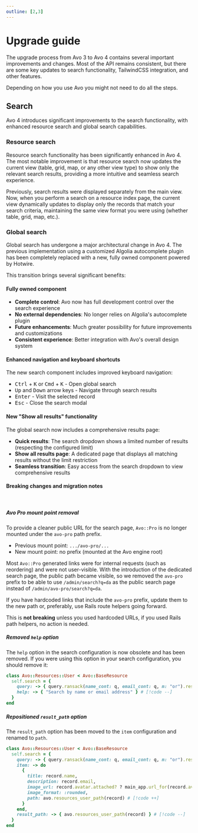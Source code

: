 ```yaml
---
outline: [2,3]
---
```


# Upgrade guide

The upgrade process from Avo 3 to Avo 4 contains several important improvements and changes. Most of the API remains consistent, but there are some key updates to search functionality, TailwindCSS integration, and other features.

Depending on how you use Avo you might not need to do all the steps.

<!-- ## Upgrade from 3.x to 4.x

:::info Ensure you have a valid license
Avo 4 requires a valid v4 license key. Your v3 license key won't work with Avo 4. Please upgrade your license at [avohq.io/pricing](https://avohq.io/pricing).
::: -->

## Search

Avo 4 introduces significant improvements to the search functionality, with enhanced resource search and global search capabilities.

### Resource search

Resource search functionality has been significantly enhanced in Avo 4. The most notable improvement is that resource search now updates the current view (table, grid, map, or any other view type) to show only the relevant search results, providing a more intuitive and seamless search experience.

Previously, search results were displayed separately from the main view. Now, when you perform a search on a resource index page, the current view dynamically updates to display only the records that match your search criteria, maintaining the same view format you were using (whether table, grid, map, etc.).

### Global search

Global search has undergone a major architectural change in Avo 4. The previous implementation using a customized Algolia autocomplete plugin has been completely replaced with a new, fully owned component powered by Hotwire.

This transition brings several significant benefits:

#### Fully owned component
- **Complete control**: Avo now has full development control over the search experience
- **No external dependencies**: No longer relies on Algolia's autocomplete plugin
- **Future enhancements**: Much greater possibility for future improvements and customizations
- **Consistent experience**: Better integration with Avo's overall design system

#### Enhanced navigation and keyboard shortcuts
The new search component includes improved keyboard navigation:
- <kbd>Ctrl</kbd> + <kbd>K</kbd> or <kbd>Cmd</kbd> + <kbd>K</kbd> - Open global search
- <kbd>Up</kbd> and <kbd>Down</kbd> arrow keys - Navigate through search results
- <kbd>Enter</kbd> - Visit the selected record
- <kbd>Esc</kbd> - Close the search modal

#### New "Show all results" functionality
The global search now includes a comprehensive results page:
- **Quick results**: The search dropdown shows a limited number of results (respecting the configured limit)
- **Show all results page**: A dedicated page that displays all matching results without the limit restriction
- **Seamless transition**: Easy access from the search dropdown to view comprehensive results

#### Breaking changes and migration notes
<br>

##### Avo Pro mount point removal

To provide a cleaner public URL for the search page, `Avo::Pro` is no longer mounted under the `avo-pro` path prefix.

- Previous mount point: `.../avo-pro/...`
- New mount point: no prefix (mounted at the Avo engine root)

Most `Avo::Pro` generated links were for internal requests (such as reordering) and were not user-visible. With the introduction of the dedicated search page, the public path became visible, so we removed the `avo-pro` prefix to be able to use `/admin/search?q=da` as the public search page instead of `/admin/avo-pro/search?q=da`.

If you have hardcoded links that include the `avo-pro` prefix, update them to the new path or, preferably, use Rails route helpers going forward.

This is **not breaking** unless you used hardcoded URLs, if you used Rails path helpers, no action is needed.

##### Removed `help` option

The `help` option in the search configuration is now obsolete and has been removed. If you were using this option in your search configuration, you should remove it:

```ruby
class Avo::Resources::User < Avo::BaseResource
  self.search = {
    query: -> { query.ransack(name_cont: q, email_cont: q, m: "or").result(distinct: false) },
    help: -> { "Search by name or email address" } # [!code --]
  }
end
```

##### Repositioned `result_path` option

The `result_path` option has been moved to the `item` configuration and renamed to `path`.

```ruby
class Avo::Resources::User < Avo::BaseResource
  self.search = {
    query: -> { query.ransack(name_cont: q, email_cont: q, m: "or").result(distinct: false) },
    item: -> do
      {
        title: record.name,
        description: record.email,
        image_url: record.avatar.attached? ? main_app.url_for(record.avatar) : nil,
        image_format: :rounded,
        path: avo.resources_user_path(record) # [!code ++]
      }
    end,
    result_path: -> { avo.resources_user_path(record) } # [!code --]
  }
end

